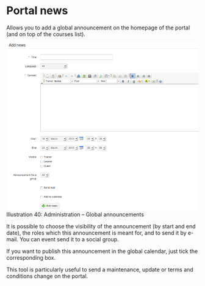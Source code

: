 # Portal news

Allows you to add a global announcement on the homepage of the portal \(and on top of the courses list\).

![](../../.gitbook/assets/images27%20%287%29.png)Illustration 40: Administration – Global announcements

It is possible to choose the visibility of the announcement \(by start and end date\), the roles which this announcement is meant for, and to send it by e-mail. You can event send it to a social group.

If you want to publish this announcement in the global calendar, just tick the corresponding box.

This tool is particularly useful to send a maintenance, update or terms and conditions change on the portal.

